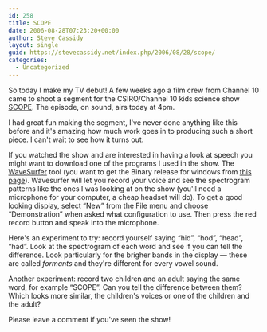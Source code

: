 ```yaml
---
id: 258
title: SCOPE
date: 2006-08-28T07:23:20+00:00
author: Steve Cassidy
layout: single
guid: https://stevecassidy.net/index.php/2006/08/28/scope/
categories:
  - Uncategorized
---
```

So today I make my TV debut! A few weeks ago a film crew from Channel 10 came to shoot a segment for the CSIRO/Channel 10 kids science show [SCOPE](http://www.csiro.au/scope/). The episode, on sound, airs today at 4pm. 

I had great fun making the segment, I've never done anything like this before and it's amazing how much work goes in to producing such a short piece. I can't wait to see how it turns out. 

If you watched the show and are interested in having a look at speech you might want to download one of the programs I used in the show. The [WaveSurfer](http://www.speech.kth.se/wavesurfer/) tool (you want to get the Binary release for windows from [this page](http://www.speech.kth.se/wavesurfer/download.html)). Wavesurfer will let you record your voice and see the spectrogram patterns like the ones I was looking at on the show (you'll need a microphone for your computer, a cheap headset will do). To get a good looking display, select &#8220;New&#8221; from the File menu and choose &#8220;Demonstration&#8221; when asked what configuration to use. Then press the red record button and speak into the microphone. 

Here's an experiment to try: record yourself saying &#8220;hid&#8221;, &#8220;hod&#8221;, &#8220;head&#8221;, &#8220;had&#8221;. Look at the spectrogram of each word and see if you can tell the difference. Look particularly for the brigher bands in the display &#8212; these are called _formants_ and they're different for every vowel sound. 

Another experiment: record two children and an adult saying the same word, for example &#8220;SCOPE&#8221;. Can you tell the difference between them? Which looks more similar, the children's voices or one of the children and the adult? 

Please leave a comment if you've seen the show!
